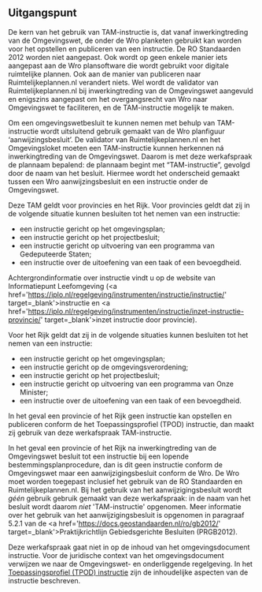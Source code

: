 ## Uitgangspunt

De kern van het gebruik van TAM-instructie is, dat vanaf inwerkingtreding van de Omgevingswet, de onder de Wro planketen gebruikt kan worden voor het opstellen en publiceren van een instructie. De RO Standaarden 2012 worden niet aangepast. Ook wordt op geen enkele manier iets aangepast aan de Wro plansoftware die wordt gebruikt voor digitale ruimtelijke plannen. Ook aan de manier van publiceren naar Ruimtelijkeplannen.nl verandert niets. Wel wordt de validator van Ruimtelijkeplannen.nl bij inwerkingtreding van de Omgevingswet aangevuld en enigszins aangepast om het overgangsrecht van Wro naar Omgevingswet te faciliteren, en de TAM-instructie mogelijk te maken.

Om een omgevingswetbesluit te kunnen nemen met behulp van TAM-instructie wordt uitsluitend gebruik gemaakt van de Wro planfiguur ‘aanwijzingsbesluit’. De validator van Ruimtelijkeplannen.nl en het Omgevingsloket moeten een TAM-instructie kunnen herkennen ná inwerkingtreding van de Omgevingswet. Daarom is met deze werkafspraak de plannaam bepalend: de plannaam begint met “TAM-instructie”, gevolgd door de naam van het besluit. Hiermee wordt het onderscheid gemaakt tussen een Wro aanwijzingsbesluit en een instructie onder de Omgevingswet.

Deze TAM geldt voor provincies en het Rijk. Voor provincies geldt dat zij in de volgende situatie kunnen besluiten tot het nemen van een instructie: 
- een instructie gericht op het omgevingsplan;
- een instructie gericht op het projectbesluit; 
- een instructie gericht op uitvoering van een programma van Gedeputeerde Staten; 
- een instructie over de uitoefening van een taak of een bevoegdheid.

Achtergrondinformatie over instructie vindt u op de website van Informatiepunt Leefomgeving (<a href='https://iplo.nl/regelgeving/instrumenten/instructie/instructie/' target=_blank'>instructie</a> en <a href='https://iplo.nl/regelgeving/instrumenten/instructie/inzet-instructie-provincie/' target=_blank'>inzet instructie door provincie</a>). 

Voor het Rijk geldt dat zij in de volgende situaties kunnen besluiten tot het nemen van een instructie:
- een instructie gericht op het omgevingsplan;
- een instructie gericht op de omgevingsverordening;
- een instructie gericht op het projectbesluit;
- een instructie gericht op uitvoering van een programma van Onze Minister;
- een instructie over de uitoefening van een taak of een bevoegdheid.

In het geval een provincie of het Rijk geen instructie kan opstellen en publiceren conform de het Toepassingsprofiel (TPOD) instructie, dan maakt zij gebruik van deze werkafspraak TAM-instructie. 

In het geval een provincie of het Rijk na inwerkingtreding van de Omgevingswet besluit tot een instructie bij een lopende bestemmingsplanprocedure, dan is dit geen instructie conform de Omgevingswet maar een aanwijzigingsbesluit
 conform de Wro. De Wro moet worden toegepast inclusief het gebruik van de RO Standaarden en Ruimtelijkeplannen.nl. Bij het gebruik van het aanwijzigingsbesluit wordt <i>géén</i> gebruik gebruik gemaakt van deze werkafspraak: in de naam van het besluit wordt daarom <i>niet</i> 'TAM-instructie' opgenomen. Meer informatie over het gebruik van het aanwijzigingsbesluit is opgenomen in paragraaf 5.2.1 van de <a href='https://docs.geostandaarden.nl/ro/gb2012/' target=_blank'>Praktijkrichtlijn Gebiedsgerichte Besluiten (PRGB2012)</a>.  

Deze werkafspraak gaat niet in op de inhoud van het omgevingsdocument instructie. Voor de juridische context van het omgevingsdocument verwijzen we naar de Omgevingswet- en onderliggende regelgeving. In het <a href='https://geonovum.github.io/TPOD/TPOD%20Instructie/TPOD_instructie_v2.0.1.pdf' target='_blank'>Toepassingsprofiel (TPOD) instructie</a> zijn de inhoudelijke aspecten van de instructie beschreven. 



